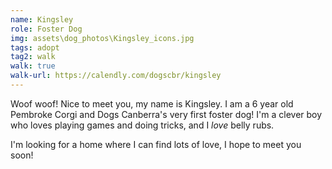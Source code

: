 ```yaml
---
name: Kingsley
role: Foster Dog
img: assets\dog_photos\Kingsley_icons.jpg
tags: adopt
tag2: walk 
walk: true
walk-url: https://calendly.com/dogscbr/kingsley
---
```

Woof woof! Nice to meet you, my name is Kingsley. I am a 6 year old Pembroke Corgi and Dogs Canberra's very first foster dog! I'm a clever boy who loves playing games and doing tricks, and I *love* belly rubs. 

I'm looking for a home where I can find lots of love, I hope to meet you soon!